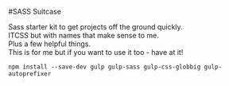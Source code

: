 #SASS Suitcase

Sass starter kit to get projects off the ground quickly.  
ITCSS but with names that make sense to me.  
Plus a few helpful things.  
This is for me but if you want to use it too - have at it!

`npm install --save-dev gulp gulp-sass gulp-css-globbig gulp-autoprefixer`